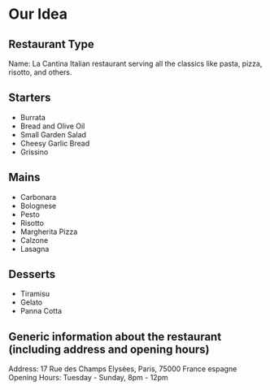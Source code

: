 # Our Idea

## Restaurant Type
Name: La Cantina
Italian restaurant serving all the classics like pasta, pizza, risotto, and others.


## Starters
* Burrata
* Bread and Olive Oil
* Small Garden Salad
* Cheesy Garlic Bread
* Grissino

## Mains
* Carbonara
* Bolognese
* Pesto
* Risotto
* Margherita Pizza
* Calzone
* Lasagna

## Desserts
* Tiramisu
* Gelato
* Panna Cotta

## Generic information about the restaurant (including address and opening hours)
Address: 17 Rue des Champs Elysées, Paris, 75000 France espagne
Opening Hours: Tuesday - Sunday, 8pm - 12pm